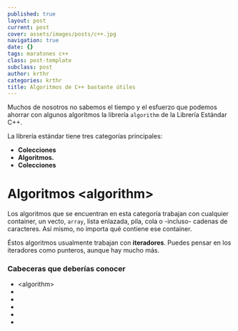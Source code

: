 ```yaml
---
published: true
layout: post
current: post
cover: assets/images/posts/c++.jpg
navigation: true
date: {}
tags: maratones c++
class: post-template
subclass: post
author: krthr
categories: krthr
title: Algoritmos de C++ bastante útiles
---
```

Muchos de nosotros no sabemos el tiempo y el esfuerzo que podemos ahorrar con algunos algoritmos la librería `algorithm` de la Librería Estándar C++. 

La librería estándar tiene tres categorías principales:
- **Colecciones** 
- **Algoritmos.**
- **Colecciones** 

# Algoritmos \<algorithm\>
Los algoritmos que se encuentran en esta categoría trabajan con cualquier container, un vecto, `array`, lista enlazada, pila, cola o -incluso- cadenas de caracteres. Así mismo, no importa qué contiene ese container.

Éstos algoritmos usualmente trabajan con **iteradores**. Puedes pensar en los iteradores como punteros, aunque hay mucho más.

### Cabeceras que deberías conocer
- \<algorithm>
- <vector><array><list><map><stack><queue>
- <string>
- <iterador>
- <numeric>
- <cmath>

<pre><code class="c++">

</code></pre>
